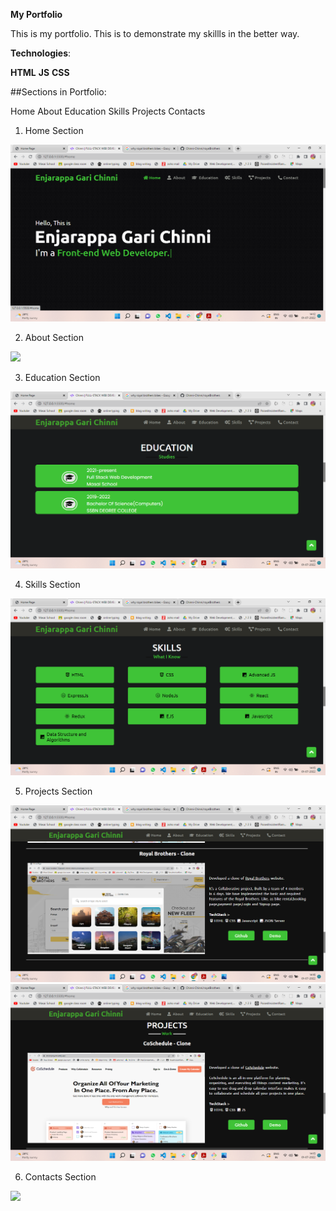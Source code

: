 <!-- ## Follow the link below to view my Portfolio -->
**My Portfolio**

This is my portfolio. This is to demonstrate my skillls in the better way.

**Technologies**:

**HTML**
**JS**
**CSS**

##Sections in Portfolio:

Home
About
Education
Skills
Projects
Contacts

1. Home Section 

<img src = "./images/home.png.png" />

2. About Section 

<img src = "./images/about.png" />

3. Education Section 

<img src ="./images/education.png.png" />

4. Skills Section 

<img src = "./images/skills.png.png" />

5. Projects Section 

<img src = "./images/project1.png.png" />

<img src = "./images/project2.png.png">


6. Contacts Section 

<img src = "./images/contact.png" />




